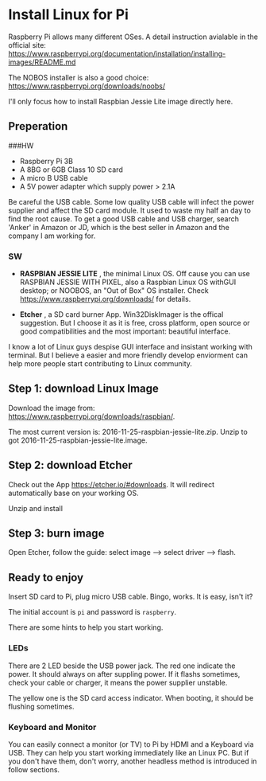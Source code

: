 # Install Linux for Pi

Raspberry Pi allows many different OSes. A detail instruction avialable in the official site: https://www.raspberrypi.org/documentation/installation/installing-images/README.md

The NOBOS installer is also a good choice: https://www.raspberrypi.org/downloads/noobs/

I'll only focus how to install Raspbian Jessie Lite image directly here.

## Preperation

###HW

* Raspberry Pi 3B
* A 8BG or 6GB Class 10 SD card
* A micro B USB cable
* A 5V power adapter which supply power > 2.1A 

Be careful the USB cable. Some low quality USB cable will infect the power supplier and affect the SD card module. It used to waste my half an day to find the root cause. To get a good USB cable and USB charger, search 'Anker' in Amazon or JD, which is the best seller in Amazon and the company I am working for.

### SW

* **RASPBIAN JESSIE LITE** , the minimal Linux OS. 
    Off cause you can use RASPBIAN JESSIE WITH PIXEL, also a Raspbian Linux OS withGUI desktop; or NOOBOS, an "Out of Box" OS installer. Check https://www.raspberrypi.org/downloads/ for details.

* **Etcher** , a SD card burner App.
    Win32DiskImager is the offical suggestion. But I choose it as it is free, cross platform, open source or good compatibilities and the most important: beautiful interface.

I know a lot of Linux guys despise GUI interface and insistant working with terminal. But I believe a easier and more friendly develop enviorment can help more people start contributing to Linux community.

## Step 1: download Linux Image

Download the image from: https://www.raspberrypi.org/downloads/raspbian/. 

The most current version is: 2016-11-25-raspbian-jessie-lite.zip. Unzip to got 2016-11-25-raspbian-jessie-lite.image.

## Step 2: download Etcher

Check out the App https://etcher.io/#downloads. It will redirect automatically base on your working OS.

Unzip and install

## Step 3: burn image

Open Etcher, follow the guide: select image --> select driver --> flash. 

## Ready to enjoy

Insert SD card to Pi, plug micro USB cable. Bingo, works. It is easy, isn't it?

The initial account is `pi` and password is `raspberry`.

There are some hints to help you start working.

### LEDs

There are 2 LED beside the USB power jack. The red one indicate the power. It should always on after suppling power. If it flashs sometimes, check your cable or charger, it means the power supplier unstable.

The yellow one is the SD card access indicator. When booting, it should be flushing sometimes.

### Keyboard and Monitor

You can easily connect a monitor (or TV) to Pi by HDMI and a Keyboard via USB. They can help you start working immediately like an Linux PC. But if you don't have them, don't worry, another headless method is introduced in follow sections.
